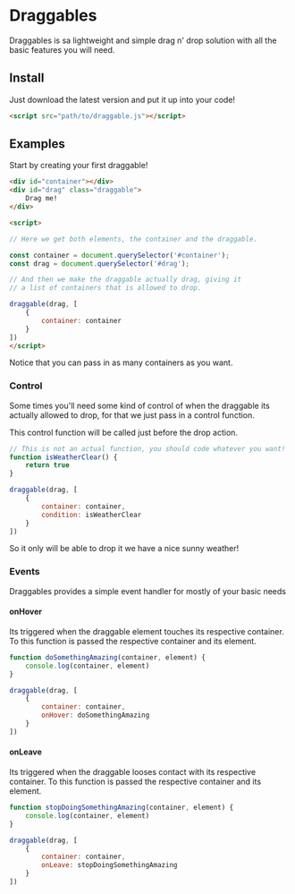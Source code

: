Draggables
==
Draggables is sa lightweight and simple drag n' drop solution with all
the basic features you will need.

## Install
Just download the latest version and put it up into your code!
```html
<script src="path/to/draggable.js"></script>
```

## Examples
Start by creating your first draggable!
```html
<div id="container"></div>
<div id="drag" class="draggable">
    Drag me!
</div>

<script>

// Here we get both elements, the container and the draggable.

const container = document.querySelector('#container');
const drag = document.querySelector('#drag');

// And then we make the draggable actually drag, giving it
// a list of containers that is allowed to drop.

draggable(drag, [
    {
        container: container
    }
])
</script>
```
Notice that you can pass in as many containers as you want.

### Control

Some times you'll need some kind of control of when the draggable its actually
allowed to drop, for that we just pass in a control function.

This control function will be called just before the drop action.

```js
// This is not an actual function, you should code whatever you want!
function isWeatherClear() {
    return true
}

draggable(drag, [
    {
        container: container,
        condition: isWeatherClear
    }
])
```

So it only will be able to drop it we have a nice sunny weather!

### Events

Draggables provides a simple event handler for mostly of your
basic needs

#### onHover
Its triggered when the draggable element touches its respective container.
To this function is passed the respective container and its element.

```js
function doSomethingAmazing(container, element) {
    console.log(container, element)
}

draggable(drag, [
    {
        container: container,
        onHover: doSomethingAmazing
    }
])
```

#### onLeave
Its triggered when the draggable looses contact with its respective container.
To this function is passed the respective container and its element.

```js
function stopDoingSomethingAmazing(container, element) {
    console.log(container, element)
}

draggable(drag, [
    {
        container: container,
        onLeave: stopDoingSomethingAmazing
    }
])
```
